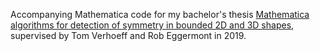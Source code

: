Accompanying Mathematica code for my bachelor's thesis [Mathematica algorithms for detection of symmetry in bounded 2D and 3D shapes](https://research.tue.nl/en/studentTheses/mathematica-algorithms-for-detection-of-symmetry-in-bounded-2d-an), supervised by Tom Verhoeff and Rob Eggermont in 2019.
